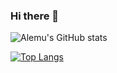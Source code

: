 ### Hi there 👋


![Alemu's GitHub stats](https://github-readme-stats.vercel.app/api?username=aleeee&show_icons=true&theme=dark&count_private=true)

[![Top Langs](https://github-readme-stats.vercel.app/api/top-langs/?username=aleeee&theme=dark&layout=compact)](https://github.com/anuraghazra/github-readme-stats)


<!--
**aleeee/aleeee** is a ✨ _special_ ✨ repository because its `README.md` (this file) appears on your GitHub profile.

Here are some ideas to get you started:

- 🔭 I’m currently working on ...
- 🌱 I’m currently learning ...
- 👯 I’m looking to collaborate on ...
- 🤔 I’m looking for help with ...
- 💬 Ask me about ...
- 📫 How to reach me: ...
- 😄 Pronouns: ...
- ⚡ Fun fact: ...
-->
